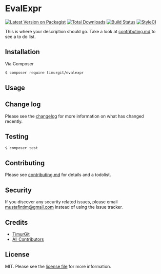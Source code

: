 # EvalExpr

[![Latest Version on Packagist][ico-version]][link-packagist]
[![Total Downloads][ico-downloads]][link-downloads]
[![Build Status][ico-travis]][link-travis]
[![StyleCI][ico-styleci]][link-styleci]

This is where your description should go. Take a look at [contributing.md](contributing.md) to see a to do list.

## Installation

Via Composer

``` bash
$ composer require timurgit/evalexpr
```

## Usage

## Change log

Please see the [changelog](changelog.md) for more information on what has changed recently.

## Testing

``` bash
$ composer test
```

## Contributing

Please see [contributing.md](contributing.md) for details and a todolist.

## Security

If you discover any security related issues, please email mustafintim@gmail.com instead of using the issue tracker.

## Credits

- [TimurGit][link-author]
- [All Contributors][link-contributors]

## License

MIT. Please see the [license file](license.md) for more information.

[ico-version]: https://img.shields.io/packagist/v/timurgit/evalexpr.svg?style=flat-square
[ico-downloads]: https://img.shields.io/packagist/dt/timurgit/evalexpr.svg?style=flat-square
[ico-travis]: https://img.shields.io/travis/timurgit/evalexpr/master.svg?style=flat-square
[ico-styleci]: https://styleci.io/repos/12345678/shield

[link-packagist]: https://packagist.org/packages/timurgit/evalexpr
[link-downloads]: https://packagist.org/packages/timurgit/evalexpr
[link-travis]: https://travis-ci.org/timurgit/evalexpr
[link-styleci]: https://styleci.io/repos/12345678
[link-author]: https://github.com/timurgit
[link-contributors]: ../../contributors]